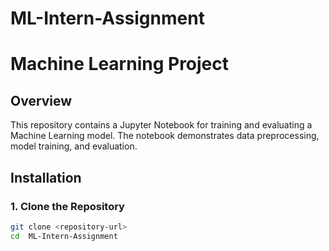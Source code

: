 # ML-Intern-Assignment
# Machine Learning Project

## Overview
This repository contains a Jupyter Notebook for training and evaluating a Machine Learning model. The notebook demonstrates data preprocessing, model training, and evaluation.

## Installation

### 1. Clone the Repository
```bash
git clone <repository-url>
cd  ML-Intern-Assignment

